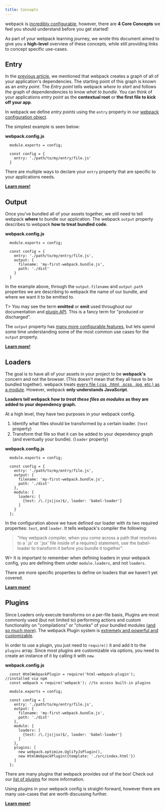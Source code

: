 ```yaml
---
title: Concepts
---
```


webpack is [incredibly configurable](./api/configuration), however, there are **4 Core Concepts** we feel you should understand before you get started! 

As part of your webpack learning journey, we wrote this document aimed to give you a **high-level** overview of these concepts, while still providing links to concept specific use-cases. 

## Entry
In the [previous article](./index), we mentioned that webpack creates a graph of all of your application's dependencies. The starting point of this graph is known as an _entry point_. The _Entry point_ tells webpack _where to start_ and follows the graph of dependendencies to know _what to bundle_. You can think of your applications _entry point_ as the **contextual root** or **the first file to kick off your app**.

In webpack we define _entry points_ using the `entry` property in our [webpack configuration object](./configuration). 

The simplest example is seen below: 

**webpack.config.js**
```
  module.exports = config; 

  const config = {
    entry: './path/to/my/entry/file.js' 
  }

```

There are multiple ways to declare your `entry` property that are specific to your applications needs. 

[**Learn more!**](./entry-points)

## Output
Once you've bundled all of your assets together, we still need to tell webpack **where** to bundle our application. The webpack `output` property describes to webpack **how to treat bundled code**. 

**webpack.config.js**
```
  module.exports = config; 

  const config = {
    entry: './path/to/my/entry/file.js',
    output: {
      filename: 'my-first-webpack.bundle.js',
      path: './dist'
    }
  }
```

In the example above, through the `output.filename` and `output.path` properties we are describing to webpack the name of our bundle, and where we want it to be emitted to.

T> You may see the term **emitted** or **emit** used throughout our documentation and [plugin API](../api/plugins). This is a fancy term for "produced or discharged". 

The `output` property has [many more configurable features](../api/configuration), but lets spend some time understanding some of the most common use cases for the `output` property. 

[**Learn more!**](./output)


## Loaders
The goal is to have all of your assets in your project to be **webpack's** concern and not the browser. (This doesn't mean that they all have to be bundled together). webpack treats [every file (.css, .html, .scss, .jpg, etc.) as a module](./everything-is-a-module). However, webpack **only understands JavaScript**.

**Loaders tell webpack _how to treat these files as modules_ as they are added to your dependency graph.**

At a high level, they have two purposes in your webpack config. 
1. Identify what files should be transformed by a certain loader. (`test` property)
2. Transform that file so that it can be added to your dependency graph (and eventually your bundle). (`loader` property)

**webpack.config.js**
```
  module.exports = config; 

  const config = {
    entry: './path/to/my/entry/file.js',
    output: {
      filename: 'my-first-webpack.bundle.js',
      path: './dist'
    },
    module: {
      loaders: [
        {test: /\.(js|jsx)$/, loader: 'babel-loader'} 
      ]
    }
  };
```

In the configuration above we have defined our loader with its two required properties: `test`, and `loader`. It tells webpack's compiler the following: 

> "Hey webpack compiler, when you come across a path that resolves to a '.js' or '.jsx' file inside of a require() statement, use the babel-loader to transform it before you bundle it together".

W> It is important to remember when defining loaders in your webpack config, you are defining them under `module.loaders`, and not `loaders`. 

There are more specific properties to define on loaders that we haven't yet covered. 

[**Learn more!**]('./loaders')

## Plugins
Since Loaders only execute transforms on a per-file basis, Plugins are most commonly used (but not limited to) performing actions and custom functionality on "compilations" or "chunks" of your bundled modules [(and so much more)](./plugins). The webpack Plugin system is [extremely and powerful and customizable](../api/plugins). 

In order to use a plugin, you just need to `require()` it and add it to the `plugins` array. Since most plugins are customizable via options, you need to create an instance of it by calling it with `new`.

**webpack.config.js**
```
  const HtmlWebpackPlugin = require('html-webpack-plugin'); //installed via npm
  const webpack = require('webpack'); //to access built-in plugins

  module.exports = config; 

  const config = {
    entry: './path/to/my/entry/file.js',
    output: {
      filename: 'my-first-webpack.bundle.js',
      path: './dist'
    },
    module: {
      loaders: [
        {test: /\.(js|jsx)$/, loader: 'babel-loader'} 
      ]
    },
    plugins: [
      new webpack.optimize.UglifyJsPlugin(),
      new HtmlWebpackPlugin({template: './src/index.html'})
    ]
  };
```

There are many plugins that webpack provides out of the box! Check out our [list of plugins](https://webpack.github.io/docs/list-of-plugins.html) for more information.

Using plugins in your webpack config is straight-forward, however there are many use-cases that are worth discussing further. 

[**Learn more!**](./plugins)


